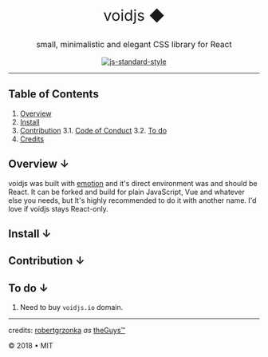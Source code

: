 <div align="center"> 

<p style="font-size: 30px">voidjs ◆</p>
<p style="font-size: 16px">small, minimalistic and elegant CSS library for React</p>

[![js-standard-style](https://cdn.rawgit.com/standard/standard/master/badge.svg)](https://github.com/standard/standard)

---

</div>

## Table of Contents
1. [Overview][1]
2. [Install][2]
3. [Contribution][3]
3.1. [Code of Conduct][3.1]
3.2. [To do][3.2]
4. [Credits][4]

## Overview ↓

voidjs was built with <a href="https://emotion.sh">emotion</a> and it's direct environment was and should be React. It can be forked and build for plain JavaScript, Vue and whatever else you needs, but It's highly recommended to do it with another name. I'd love if voidjs stays React-only.

## Install ↓

## Contribution ↓

## To do ↓
1. Need to buy `voidjs.io` domain.

---

credits: <a href="https://robertgrzonka.theguys.sh/">robertgrzonka</a> <i>as</i> <a href="https://theguys.sh">theGuys™</a>

© 2018 • MIT

[1]: #overview
[2]: #install
[3]: #contribution
[3.1]: #code-of-conduct
[3.2]: #to-do
[4]: #credits
